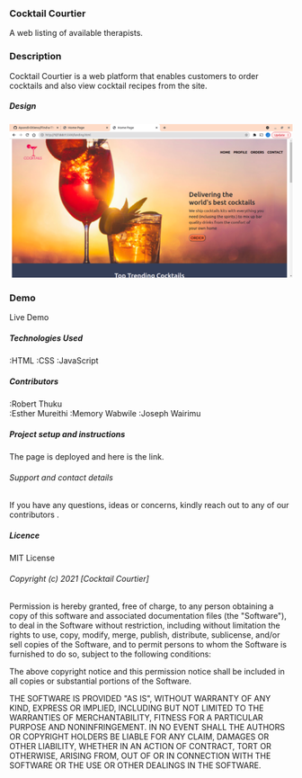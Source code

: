 ###  Cocktail Courtier
A web listing of available therapists.

### Description
 Cocktail Courtier is a web platform that enables customers to order cocktails and also view cocktail recipes from the site.
##### Design
<img  src="pics/newww.png" alt="final design">

### Demo
Live Demo

##### Technologies Used
:HTML
:CSS
:JavaScript

##### Contributors

:Robert Thuku  
:Esther Mureithi 
:Memory Wabwile
:Joseph Wairimu 

##### Project setup and instructions
The page is deployed  and here is the link.

###### Support and contact details
If you have any questions, ideas or concerns, kindly reach out to any of our contributors .

##### Licence
MIT License

###### Copyright (c) 2021 [Cocktail Courtier]

Permission is hereby granted, free of charge, to any person obtaining a copy of this software and associated documentation files (the "Software"), to deal in the Software without restriction, including without limitation the rights to use, copy, modify, merge, publish, distribute, sublicense, and/or sell copies of the Software, and to permit persons to whom the Software is furnished to do so, subject to the following conditions:

The above copyright notice and this permission notice shall be included in all copies or substantial portions of the Software.

THE SOFTWARE IS PROVIDED "AS IS", WITHOUT WARRANTY OF ANY KIND, EXPRESS OR IMPLIED, INCLUDING BUT NOT LIMITED TO THE WARRANTIES OF MERCHANTABILITY, FITNESS FOR A PARTICULAR PURPOSE AND NONINFRINGEMENT. IN NO EVENT SHALL THE AUTHORS OR COPYRIGHT HOLDERS BE LIABLE FOR ANY CLAIM, DAMAGES OR OTHER LIABILITY, WHETHER IN AN ACTION OF CONTRACT, TORT OR OTHERWISE, ARISING FROM, OUT OF OR IN CONNECTION WITH THE SOFTWARE OR THE USE OR OTHER DEALINGS IN THE SOFTWARE.
